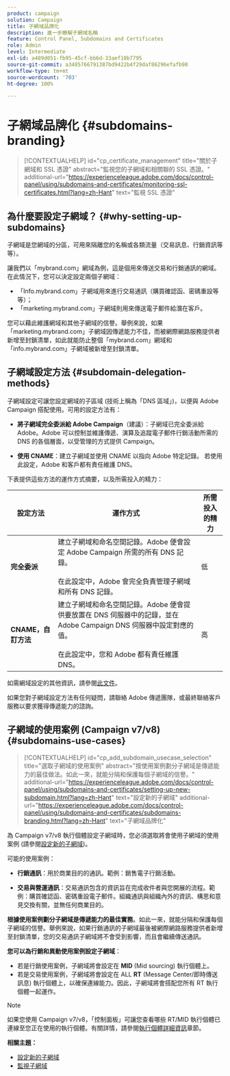 ```yaml
---
product: campaign
solution: Campaign
title: 子網域品牌化
description: 進一步瞭解子網域名稱
feature: Control Panel, Subdomains and Certificates
role: Admin
level: Intermediate
exl-id: a489d051-fb95-45cf-bb6d-33aef10b7795
source-git-commit: a3485766791387bd9422b4f29daf86296efafb98
workflow-type: tm+mt
source-wordcount: '703'
ht-degree: 100%

---
```


# 子網域品牌化 {#subdomains-branding}

>[!CONTEXTUALHELP]
>id="cp_certificate_management"
>title="關於子網域和 SSL 憑證"
>abstract="監視您的子網域和相關聯的 SSL 憑證。"
>additional-url="https://experienceleague.adobe.com/docs/control-panel/using/subdomains-and-certificates/monitoring-ssl-certificates.html?lang=zh-Hant" text="監視 SSL 憑證"

## 為什麼要設定子網域？ {#why-setting-up-subdomains}

子網域是您網域的分區，可用來隔離您的名稱或各類流量（交易訊息、行銷資訊等等）。

讓我們以「mybrand.com」網域為例，這是個用來傳送交易和行銷通訊的網域。在此情況下，您可以決定設定兩個子網域：

* 「Info.mybrand.com」子網域用來進行交易通訊（購買確認函、密碼重設等等）；
* 「marketing.mybrand.com」子網域則用來傳送電子郵件給潛在客戶。

您可以藉此維護網域和其他子網域的信譽。舉例來說，如果「marketing.mybrand.com」子網域因傳遞能力不佳，而被網際網路服務提供者新增至封鎖清單，如此就能防止整個「mybrand.com」網域和「info.mybrand.com」子網域被新增至封鎖清單。

## 子網域設定方法 {#subdomain-delegation-methods}

子網域設定可讓您設定網域的子區域 (技術上稱為「DNS 區域」)，以便與 Adobe Campaign 搭配使用。可用的設定方法有：

* **將子網域完全委派給 Adobe Campaign**（建議）：子網域已完全委派給 Adobe。Adobe 可以控制並維護傳遞、演算及追蹤電子郵件行銷活動所需的 DNS 的各個層面，以受管理的方式提供 Campaign。

* **使用 CNAME**：建立子網域並使用 CNAME 以指向 Adobe 特定記錄。 若使用此設定，Adobe 和客戶都有責任維護 DNS。

下表提供這些方法的運作方式摘要，以及所需投入的精力：

| 設定方法 | 運作方式 | 所需投入的精力 |
|---|---|---|
| **完全委派** | 建立子網域和命名空間記錄。Adobe 便會設定 Adobe Campaign 所需的所有 DNS 記錄。<br/><br/>在此設定中，Adobe 會完全負責管理子網域和所有 DNS 記錄。 | 低 |
| **CNAME，自訂方法** | 建立子網域和命名空間記錄。Adobe 便會提供要放置在 DNS 伺服器中的記錄，並在 Adobe Campaign DNS 伺服器中設定對應的值。<br/><br/>在此設定中，您和 Adobe 都有責任維護 DNS。 | 高 |

如需網域設定的其他資訊，請參閱[此文件](https://experienceleague.adobe.com/docs/deliverability-learn/deliverability-best-practice-guide/additional-resources/product-specific-resources/campaign/ac-domain-name-setup.html?lang=zh-Hant)。

如果您對子網域設定方法有任何疑問，請聯絡 Adobe 傳遞團隊，或最終聯絡客戶服務以要求獲得傳遞能力的諮詢。

## 子網域的使用案例 (Campaign v7/v8){#subdomains-use-cases}

>[!CONTEXTUALHELP]
>id="cp_add_subdomain_usecase_selection"
>title="選取子網域的使用案例"
>abstract="按使用案例劃分子網域是傳遞能力的最佳做法。如此一來，就能分隔和保護每個子網域的信譽。"
>additional-url="https://experienceleague.adobe.com/docs/control-panel/using/subdomains-and-certificates/setting-up-new-subdomain.html?lang=zh-Hant" text="設定新的子網域"
>additional-url="https://experienceleague.adobe.com/docs/control-panel/using/subdomains-and-certificates/subdomains-branding.html?lang=zh-Hant" text="子網域品牌化"

為 Campaign v7/v8 執行個體設定子網域時，您必須選取將會使用子網域的使用案例 (請參閱[設定新的子網域](../../subdomains-certificates/using/setting-up-new-subdomain.md))。

可能的使用案例：

* **行銷通訊**：用於商業目的的通訊。範例：銷售電子行銷活動。

* **交易與營運通訊**：交易通訊包含的資訊旨在完成收件者與您開展的流程。範例：購買確認函、密碼重設電子郵件。組織通訊與組織內外的資訊、構思和意見交換有關，並無任何商業目的。

**根據使用案例劃分子網域是傳遞能力的最佳實務**。如此一來，就能分隔和保護每個子網域的信譽。舉例來說，如果行銷通訊的子網域最後被網際網路服務提供者新增至封鎖清單，您的交易通訊子網域將不會受到影響，而且會繼續傳送通訊。

**您可以為行銷和異動使用案例設定子網域**：

* 若是行銷使用案例，子網域將會設定在 **MID** (Mid sourcing) 執行個體上。
* 若是交易使用案例，子網域將會設定在 ALL **RT** (Message Center/即時傳送訊息) 執行個體上，以確保連線能力。因此，子網域將會搭配您所有 RT 執行個體一起運作。

>[!NOTE]
>
>如果您使用 Campaign v7/v8，「控制面板」可讓您查看哪些 RT/MID 執行個體已連線至您正在使用的執行個體。有關詳情，請參閱[執行個體詳細資訊](../../instances-settings/using/instance-details.md)章節。

**相關主題：**

* [設定新的子網域](../../subdomains-certificates/using/setting-up-new-subdomain.md)
* [監視子網域](../../subdomains-certificates/using/monitoring-subdomains.md)
